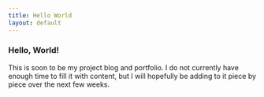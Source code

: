 ```yaml
---
title: Hello World
layout: default
---
```


### Hello, World!

This is soon to be my project blog and portfolio. I do not currently have enough time to fill it with content, but I will hopefully be adding to it piece by piece over the next few weeks.